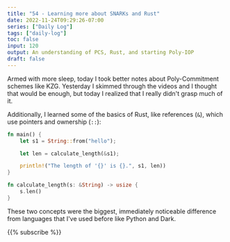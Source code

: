 ```yaml
---
title: "54 - Learning more about SNARKs and Rust"
date: 2022-11-24T09:29:26-07:00
series: ["Daily Log"]
tags: ["daily-log"]
toc: false
input: 120
output: An understanding of PCS, Rust, and starting Poly-IOP
draft: false
---
```

Armed with more sleep, today I took better notes about Poly-Commitment schemes like KZG. Yesterday I skimmed through the videos and I thought that would be enough, but today I realized that I really didn't grasp much of it.

Additionally, I learned some of the basics of Rust, like references (`&`), which use pointers and ownership (`::`):

```rust
fn main() {
    let s1 = String::from("hello");

    let len = calculate_length(&s1);

    println!("The length of '{}' is {}.", s1, len))
}

fn calculate_length(s: &String) -> usize {
    s.len()
}
```

These two concepts were the biggest, immediately noticeable difference from languages that I've used before like Python and Dark.

{{% subscribe %}}
